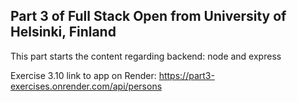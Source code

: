 ## Part 3 of Full Stack Open from University of Helsinki, Finland

This part starts the content regarding backend: node and express

Exercise 3.10 link to app on Render: https://part3-exercises.onrender.com/api/persons

